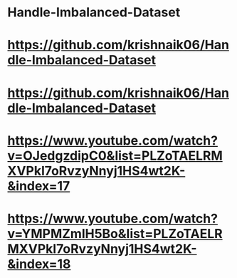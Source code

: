 # Handle-Imbalanced-Dataset

# https://github.com/krishnaik06/Handle-Imbalanced-Dataset
# https://github.com/krishnaik06/Handle-Imbalanced-Dataset
# https://www.youtube.com/watch?v=OJedgzdipC0&list=PLZoTAELRMXVPkl7oRvzyNnyj1HS4wt2K-&index=17
# https://www.youtube.com/watch?v=YMPMZmlH5Bo&list=PLZoTAELRMXVPkl7oRvzyNnyj1HS4wt2K-&index=18








